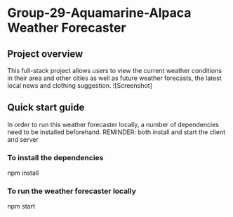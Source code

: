 # Group-29-Aquamarine-Alpaca Weather Forecaster

## Project overview
This full-stack project allows users to view the current weather conditions in their area and other cities as well as future weather forecasts, the latest local news and clothing suggestion. ![Screenshot]

## Quick start guide
In order to run this weather forecaster locally, a number of dependencies need to be installed beforehand. REMINDER: both install and start the client and server 

### To install the dependencies
npm install

### To run the weather forecaster locally
npm start
